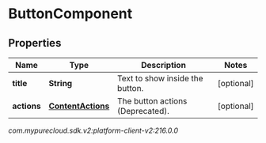 # ButtonComponent


## Properties

| Name | Type | Description | Notes |
| ------------ | ------------- | ------------- | ------------- |
| **title** | **String** | Text to show inside the button. |  [optional] |
| **actions** | [**ContentActions**](ContentActions) | The button actions (Deprecated). |  [optional] |




_com.mypurecloud.sdk.v2:platform-client-v2:216.0.0_
